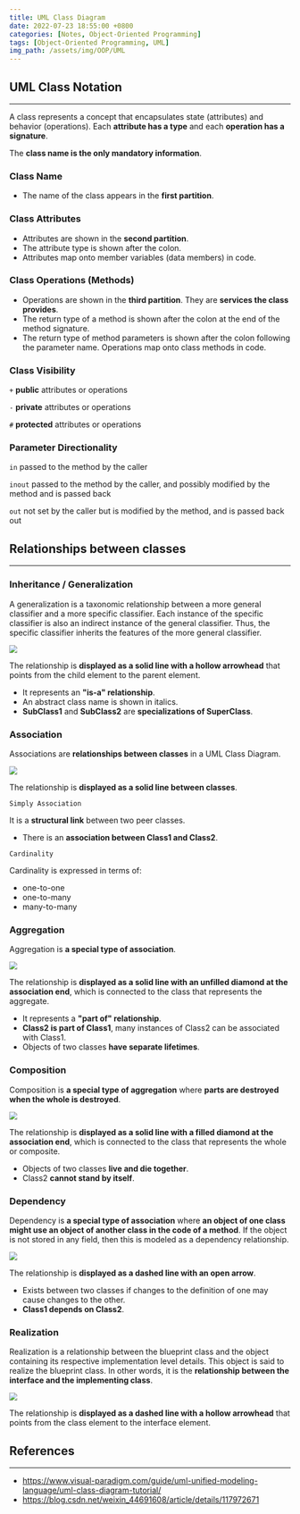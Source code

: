 ```yaml
---
title: UML Class Diagram
date: 2022-07-23 18:55:00 +0800
categories: [Notes, Object-Oriented Programming]
tags: [Object-Oriented Programming, UML]
img_path: /assets/img/OOP/UML
---
```


## **UML Class Notation**

---

A class represents a concept that encapsulates state (attributes) and behavior (operations). Each **attribute has a type** and each **operation has a signature**.

The **class name is the only mandatory information**.



### **Class Name**

- The name of the class appears in the **first partition**.



### **Class Attributes**

- Attributes are shown in the **second partition**.
- The attribute type is shown after the colon.
- Attributes map onto member variables (data members) in code.



### **Class Operations (Methods)**

- Operations are shown in the **third partition**. They are **services the class provides**.
- The return type of a method is shown after the colon at the end of the method signature.
- The return type of method parameters is shown after the colon following the parameter name. Operations map onto class methods in code.



### **Class Visibility**

`+` **public** attributes or operations

`-` **private** attributes or operations

`#` **protected** attributes or operations



### **Parameter Directionality**

`in` passed to the method by the caller

`inout` passed to the method by the caller, and possibly modified by the method and is passed back

`out` not set by the caller but is modified by the method, and is passed back out



## **Relationships between classes**

---

### **Inheritance / Generalization**

A generalization is a taxonomic relationship between a more general classifier and a more specific classifier. Each instance of the specific classifier is also an indirect instance of the general classifier. Thus, the specific classifier inherits the features of the more general classifier.

<img src="Inheritance.drawio.png" style="zoom:90%;" />

The relationship is **displayed as a solid line with a hollow arrowhead** that points from the child element to the parent element.

- It represents an **"is-a" relationship**.
- An abstract class name is shown in italics.
- **SubClass1** and **SubClass2** are **specializations of SuperClass**.



### **Association**

Associations are **relationships between classes** in a UML Class Diagram. 

<img src="Association.drawio.png" style="zoom:90%;" />

The relationship is **displayed as a solid line between classes**.

`Simply Association`

It is a **structural link** between two peer classes.

- There is an **association between Class1 and Class2**.

`Cardinality`

Cardinality is expressed in terms of:

- one-to-one
- one-to-many
- many-to-many



### **Aggregation**

Aggregation is **a special type of association**. 

<img src="Aggregation.drawio.png" style="zoom:90%;" />

The relationship is **displayed as a solid line with an unfilled diamond at the association end**, which is connected to the class that represents the aggregate.

- It represents a **"part of" relationship**.
- **Class2 is part of Class1**, many instances of Class2 can be associated with Class1.
- Objects of two classes **have separate lifetimes**.



### **Composition**

Composition is **a special type of aggregation** where **parts are destroyed when the whole is destroyed**. 

<img src="Composition.drawio.png" style="zoom:90%;" />

The relationship is **displayed as a solid line with a filled diamond at the association end**, which is connected to the class that represents the whole or composite.

- Objects of two classes **live and die together**.
- Class2 **cannot stand by itself**.



### **Dependency**

Dependency is **a special type of association** where **an object of one class might use an object of another class in the code of a method**. If the object is not stored in any field, then this is modeled as a dependency relationship. 

<img src="Dependency.drawio.png" style="zoom:90%;" />

The relationship is **displayed as a dashed line with an open arrow**.

- Exists between two classes if changes to the definition of one may cause changes to the other.
- **Class1 depends on Class2**.



### **Realization**

Realization is a relationship between the blueprint class and the object containing its respective implementation level details. This object is said to realize the blueprint class. In other words, it is the **relationship between the interface and the implementing class**. 

<img src="Realization.drawio.png" style="zoom:90%;" />

The relationship is **displayed as a dashed line with a hollow arrowhead** that points from the class element to the interface element.



## **References**

---

- <https://www.visual-paradigm.com/guide/uml-unified-modeling-language/uml-class-diagram-tutorial/>
- <https://blog.csdn.net/weixin_44691608/article/details/117972671>